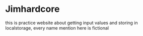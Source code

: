 # Jimhardcore
 this is practice website about getting input values and storing in localstorage, every name mention here is fictional
